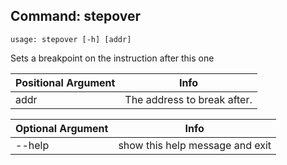 ## Command: stepover ##
```
usage: stepover [-h] [addr]
```
Sets a breakpoint on the instruction after this one  

| Positional Argument | Info |
|---------------------|------|
| addr | The address to break after. |

| Optional Argument | Info |
|---------------------|------|
| --help | show this help message and exit |


